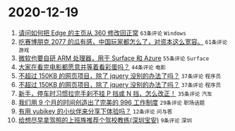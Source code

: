 # 2020-12-19

1. [请问如何把 Edge 的主页从 360 修改回正常](https://www.v2ex.com/t/736961) ``63条评论`` ``Windows``
1. [吃赛博朋克 2077 的瓜有感，中国玩家都怎么了，对资本这么宽容。](https://www.v2ex.com/t/736999) ``61条评论`` ``游戏``
1. [微软也要自研 ARM 处理器，用于 Surface 和 Azure](https://www.v2ex.com/t/736954) ``55条评论`` ``Surface``
1. [大家在看完电影都愿意并等着看彩蛋吗？](https://www.v2ex.com/t/736956) ``44条评论`` ``电影``
1. [不超过 150KB 的网页项目，除了 jquery 没别的办法了吗？](https://www.v2ex.com/t/737048) ``37条评论`` ``程序员``
1. [不超过 150KB 的网页项目，除了 jquery 没别的办法了吗？](https://www.v2ex.com/t/737048) ``37条评论`` ``程序员``
1. [新手，停车时习惯拉完手刹不挂 P 挡或 N 挡，怎么改正！](https://www.v2ex.com/t/736988) ``35条评论`` ``汽车``
1. [我们用 9 个月的时间创造出了完美的 996 工作制度](https://www.v2ex.com/t/737054) ``29条评论`` ``职场话题``
1. [有用 yubikey 的小伙伴来分享下体验吗？](https://www.v2ex.com/t/737030) ``12条评论`` ``问与答``
1. [给想尽早拿驾照的上班族推荐个驾校教练(深圳宝安)](https://www.v2ex.com/t/737019) ``9条评论`` ``深圳``
